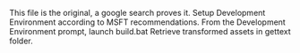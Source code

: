 This file is the original, a google search proves it.
Setup Development Environment according to MSFT recommendations.
From the Development Environment prompt, launch build.bat
Retrieve transformed assets in gettext folder.

